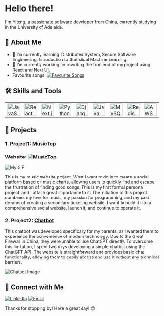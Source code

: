 # Hello there! 

I'm Yitong, a passionate software developer from China, currently studying in the University of Adelaide.



## 🚀 About Me

- 🌱 I’m currently learning: Distributed System, Secure Software Engineering, Introduction to Statistical Machine Learning.
- 💪 I'm currently working on rewriting the frontend of my project using React and Next UI.
- Favourite songs: [![Favourite Songs](https://img.shields.io/badge/Favourite%20Songs-MusicTop-orange)](https://www.music-top.com/playlist/13/)


## 🛠️ Skills and Tools

<table>
  <tr>
    <td><img src="https://musictop-bucket.s3.ap-southeast-2.amazonaws.com/media/skill-icons--javascript.svg" alt="JavaScript" width="40" height="40"/></td>
    <td><img src="https://musictop-bucket.s3.ap-southeast-2.amazonaws.com/media/catppuccin--javascript-react.svg" alt="React" width="40" height="40"/></td>
    <td><img src="https://musictop-bucket.s3.ap-southeast-2.amazonaws.com/media/ri--nextjs-fill.svg" alt="Next.js" width="40" height="40"/></td>
    <td><img src="https://musictop-bucket.s3.ap-southeast-2.amazonaws.com/media/logos--python.svg" alt="Python" width="40" height="40"/></td>
    <td><img src="https://musictop-bucket.s3.ap-southeast-2.amazonaws.com/media/logos--django-icon.svg" alt="Django" width="40" height="40"/></td>
    <td><img src="https://musictop-bucket.s3.ap-southeast-2.amazonaws.com/media/skill-icons--java-light.svg" alt="Java" width="40" height="40"/></td>
    <td><img src="https://musictop-bucket.s3.ap-southeast-2.amazonaws.com/media/skill-icons--mysql-light.svg" alt="MySQL" width="40" height="40"/></td>
    <td><img src="https://musictop-bucket.s3.ap-southeast-2.amazonaws.com/media/devicon--redis.svg" alt="Redis" width="40" height="40"/></td>
    <td><img src="https://musictop-bucket.s3.ap-southeast-2.amazonaws.com/media/skill-icons--aws-light.svg" alt="AWS" width="40" height="40"/></td>
    <td><img src="https://musictop-bucket.s3.ap-southeast-2.amazonaws.com/media/skill-icons--docker.svg" alt="Docker" width="40" height="40"/></td>
    <td><img src="https://musictop-bucket.s3.ap-southeast-2.amazonaws.com/media/logos--graphql.svg" alt="GraphQL" width="40" height="40"/></td>
    <td><img src="https://musictop-bucket.s3.ap-southeast-2.amazonaws.com/media/logos--nginx.svg" alt="Nginx" width="40" height="40"/></td>
  </tr>
</table>


## 🌟 Projects

### 1. Project1: [MusicTop](https://github.com/ILikeHotpott/MusicSite)

### Website: [![MusicTop](https://img.shields.io/badge/-MusicTop-FF7139?style=flat-square&logo=Google%20Chrome&logoColor=white&link=http://www.music-top.com)](http://www.music-top.com)

![My GIF](https://musictop-bucket.s3.ap-southeast-2.amazonaws.com/mygif.gif)

This is my music website project. What I want to do is to create a social platform based on music charts, allowing users to quickly find and escape the frustration of finding good songs. This is my first formal personal project, and I attach great importance to it. The initiation of this project combines my love for music, my passion for programming, and my past dreams of creating a secondary ticketing website. I want to build it into a comprehensive social website, launch it, and continue to operate it.


### 2. Project2: [Chatbot](https://github.com/ILikeHotpott/myChatbot)

This chatbot was developed specifically for my parents, as I wanted them to experience the convenience of modern technology. Due to the Great Firewall in China, they were unable to use ChatGPT directly. To overcome this limitation, I spent two days developing a simple chatbot using the ChatGPT API. The website is straightforward and provides basic chat functionality, allowing them to easily access and use it without any technical barriers.

![Chatbot Image](https://musictop-bucket.s3.ap-southeast-2.amazonaws.com/WechatIMG346.jpg)




## 🔗 Connect with Me

[![LinkedIn](https://img.shields.io/badge/-LinkedIn-0A66C2?style=flat-square&logo=LinkedIn&logoColor=white&link=https://www.linkedin.com/in/yitong-liu-0239552b4/)](https://www.linkedin.com/in/yitong-liu-0239552b4/)
[![Email](https://img.shields.io/badge/-Email-D14836?style=flat-square&logo=Gmail&logoColor=white&link=mailto:yitong1210@gmail.com)](mailto:yitong1210@gmail.com)

Thanks for stopping by! Have a great day! 😊
